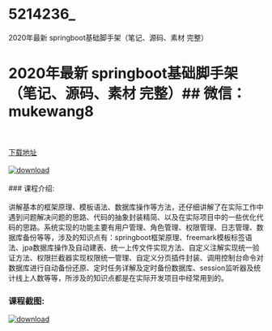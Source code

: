 # 5214236_
2020年最新 springboot基础脚手架（笔记、源码、素材 完整）
# 2020年最新 springboot基础脚手架（笔记、源码、素材 完整）## 微信：mukewang8
<br/></br>[下载地址](http://www.36tz.cn/article/5214236 "下载地址")
<br/></br>[![download](http://36tz.cn/muke_img/2020_07_1-18-300x209.png "下载地址")](http://www.36tz.cn/article/5214236 "下载地址")
<br/></br>### 课程介绍:<br/></br>讲解基本的框架原理、模板语法、数据库操作等方法，还仔细讲解了在实际工作中遇到问题解决问题的思路、代码的抽象封装精简、以及在实际项目中的一些优化代码的思路。系统实现的功能主要有用户管理、角色管理、权限管理、日志管理、数据库备份等等，涉及的知识点有：springboot框架原理、freemark模板标签语法、jpa数据库操作及自动建表、统一上传文件实现方法、自定义注解实现统一验证方法、权限拦截器实现权限统一管理、自定义分页插件封装、调用控制台命令对数据库进行自动备份还原、定时任务详解及定时备份数据库、session监听器及统计线上人数等等，所涉及的知识点都是在实际开发项目中经常用到的。

### 课程截图:
[![download](http://36tz.cn/muke_img/2020_07_2-22.png "下载地址")](http://www.36tz.cn/article/5214236 "下载地址")
